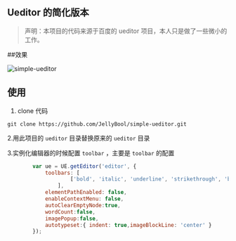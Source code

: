 ## Ueditor 的简化版本

> 声明：本项目的代码来源于百度的 ueditor 项目，本人只是做了一些微小的工作。

##效果

![simple-ueditor](https://cloud.githubusercontent.com/assets/6011686/21227866/98cbd5f4-c316-11e6-90bd-63c098cb4a71.png)

## 使用

1. clone 代码
```git
git clone https://github.com/JellyBool/simple-ueditor.git
```

2.用此项目的 `ueditor` 目录替换原来的 `ueditor` 目录

3.实例化编辑器的时候配置 `toolbar` ，主要是 `toolbar` 的配置
```javascript
        var ue = UE.getEditor('editor', {
            toolbars: [
                    ['bold', 'italic', 'underline', 'strikethrough', 'blockquote', 'insertunorderedlist', 'insertorderedlist', 'justifyleft','justifycenter', 'justifyright',  'link', 'insertimage', 'fullscreen']
                ],
            elementPathEnabled: false,
            enableContextMenu: false,
            autoClearEmptyNode:true,
            wordCount:false,
            imagePopup:false,
            autotypeset:{ indent: true,imageBlockLine: 'center' }
        });
```

